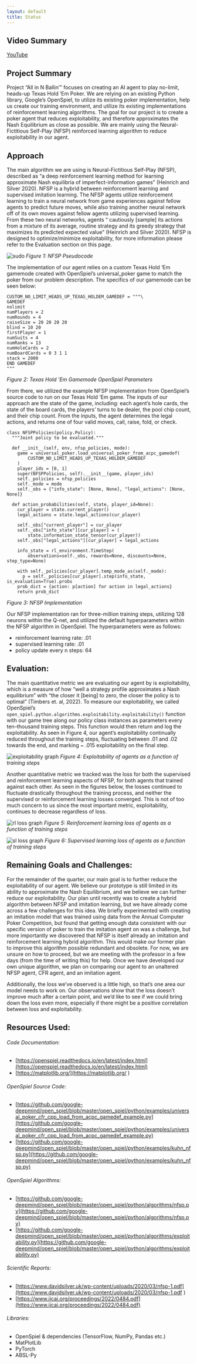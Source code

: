 ```yaml
---
layout: default
title: Status
---
```


## Video Summary
[YouTube](https://youtu.be/Pm-CzMXtNqQ)

## Project Summary

Project “All in N Ballin’” focuses on creating an AI agent to play no-limit, heads-up Texas Hold ‘Em Poker. We are relying on an existing Python library, Google’s OpenSpiel, to utilize its existing poker implementation, help us create our training environment, and utilize its existing implementations of reinforcement learning algorithms. The goal for our project is to create a poker agent that reduces exploitability, and therefore approximates the Nash Equilibrium as close as possible. We are mainly using the Neural-Fictitious Self-Play (NFSP) reinforced learning algorithm to reduce exploitability in our agent.

## Approach

The main algorithm we are using is Neural-Fictitious Self-Play (NFSP), described as “a deep reinforcement learning method for learning approximate Nash equilibria of imperfect-information games” (Heinrich and Silver 2020). NFSP is a hybrid between reinforcement learning and supervised imitation learning. The NFSP agents utilize reinforcement learning to train a neural network from game experiences against fellow agents to predict future moves, while also training another neural network off of its own moves against fellow agents utilizing supervised learning. From these two neural networks, agents “ cautiously [sample] its actions from a mixture of its average, routine strategy and its greedy strategy that maximizes its predicted expected value” (Heinrich and Silver 2020). NFSP is designed to optimize/minimize exploitability, for more information please refer to the Evaluation section on this page.

![sudo](./images/sudo.png)
*Figure 1: NFSP Pseudocode*

The implementation of our agent relies on a custom Texas Hold ‘Em gamemode created with OpenSpiel’s universal_poker game to match the poker from our problem description. The specifics of our gamemode can be seen below:

```
CUSTOM_NO_LIMIT_HEADS_UP_TEXAS_HOLDEM_GAMEDEF = """\
GAMEDEF
nolimit
numPlayers = 2
numRounds = 4
raiseSize = 20 20 20 20
blind = 10 20
firstPlayer = 1
numSuits = 4
numRanks = 13
numHoleCards = 2
numBoardCards = 0 3 1 1
stack = 2000
END GAMEDEF
"""
```
*Figure 2: Texas Hold 'Em Gamemode OpenSpiel Parameters*

From there, we utilized the example NFSP implementation from OpenSpiel’s source code to run on our Texas Hold ‘Em game. The inputs of our approach are the state of the game, including: each agent’s hole cards, the state of the board cards, the players’ turns to be dealer, the pool chip count, and their chip count. From the inputs, the agent determines the legal actions, and returns one of four valid moves, call, raise, fold, or check. 

```
class NFSPPolicies(policy.Policy):
  """Joint policy to be evaluated."""

  def __init__(self, env, nfsp_policies, mode):
    game = universal_poker.load_universal_poker_from_acpc_gamedef(
        CUSTOM_NO_LIMIT_HEADS_UP_TEXAS_HOLDEM_GAMEDEF
    )
    player_ids = [0, 1]
    super(NFSPPolicies, self).__init__(game, player_ids)
    self._policies = nfsp_policies
    self._mode = mode
    self._obs = {"info_state": [None, None], "legal_actions": [None, None]}

  def action_probabilities(self, state, player_id=None):
    cur_player = state.current_player()
    legal_actions = state.legal_actions(cur_player)

    self._obs["current_player"] = cur_player
    self._obs["info_state"][cur_player] = (
        state.information_state_tensor(cur_player))
    self._obs["legal_actions"][cur_player] = legal_actions

    info_state = rl_environment.TimeStep(
        observations=self._obs, rewards=None, discounts=None, step_type=None)

    with self._policies[cur_player].temp_mode_as(self._mode):
      p = self._policies[cur_player].step(info_state, is_evaluation=True).probs
    prob_dict = {action: p[action] for action in legal_actions}
    return prob_dict
```
*Figure 3: NFSP Implementation*


Our NFSP implementation ran for three-million training steps, utilizing 128 neurons within the Q-net, and utilized the default hyperparameters within the NFSP algorithm in OpenSpiel. The hyperparameters were as follows:
- reinforcement learning rate: .01
- supervised learning rate: .01
- policy update every n steps: 64 
 
## Evaluation:

The main quantitative metric we are evaluating our agent by is exploitability, which is a measure of how “well a strategy profile approximates a Nash equilibrium” with “the closer it [being] to zero, the closer the policy is to optimal” (Timbers et. al, 2022). To measure our exploitability, we called OpenSpiel’s `​​open_spiel.python.algorithms.exploitability.exploitability()` function with our game tree along our policy class instances as parameters every ten–thousand training steps. This function would then return and log the exploitability. As seen in Figure 4, our agent’s exploitability continually reduced throughout the training steps, fluctuating between .01 and .02 towards the end, and marking ~ .015 exploitability on the final step. 

![exploitability graph](./images/exploit.png)
*Figure 4: Exploitability of agents as a function of training steps*

Another quantitative metric we tracked was the loss for both the supervised and reinforcement learning aspects of NFSP, for both agents that trained against each other. As seen in the figures below, the losses continued to fluctuate drastically throughout the training process, and neither the supervised or reinforcement learning losses converged. This is not of too much concern to us since the most important metric, exploitability, continues to decrease regardless of loss.

![rl loss graph](./images/rl_loss.png)
*Figure 5: Reinforcement learning loss of agents as a function of training steps*

![sl loss graph](./images/sl_loss.png)
*Figure 6: Supervised learning loss of agents as a function of training steps*

## Remaining Goals and Challenges:

For the remainder of the quarter, our main goal is to further reduce the exploitability of our agent. We believe our prototype is still limited in its ability to approximate the Nash Equilibrium, and we believe we can further reduce our exploitability. Our plan until recently was to create a hybrid algorithm between NFSP and imitation learning, but we have already come across a few challenges for this idea. We briefly experimented with creating an imitation model that was trained using data from the Annual Computer Poker Competition, but found that getting enough data consistent with our specific version of poker to train the imitation agent on was a challenge, but more importantly we discovered that NFSP is itself already an imitation and reinforcement learning hybrid algorithm. This would make our former plan to improve this algorithm possible redundant and obsolete. For now, we are unsure on how to proceed, but we are meeting with the professor in a few days (from the time of writing this) for help. Once we have developed our own unique algorithm, we plan on comparing our agent to an unaltered NFSP agent, CFR agent, and an imitation agent. 

Additionally, the loss we’ve observed is a little high, so that’s one area our model needs to work on. Our observations show that the loss doesn’t improve much after a certain point, and we’d like to see if we could bring down the loss even more, especially if there might be a positive correlation between loss and exploitability.


## Resources Used:

###### Code Documentation:
- [https://openspiel.readthedocs.io/en/latest/index.html](https://openspiel.readthedocs.io/en/latest/index.html)
- [https://matplotlib.org/](https://matplotlib.org/ )

###### OpenSpiel Source Code:
- [https://github.com/google-deepmind/open_spiel/blob/master/open_spiel/python/examples/universal_poker_cfr_cpp_load_from_acpc_gamedef_example.py](https://github.com/google-deepmind/open_spiel/blob/master/open_spiel/python/examples/universal_poker_cfr_cpp_load_from_acpc_gamedef_example.py)
- [https://github.com/google-deepmind/open_spiel/blob/master/open_spiel/python/examples/kuhn_nfsp.py](https://github.com/google-deepmind/open_spiel/blob/master/open_spiel/python/examples/kuhn_nfsp.py)

###### OpenSpiel Algorithms:
- [https://github.com/google-deepmind/open_spiel/blob/master/open_spiel/python/algorithms/nfsp.py](https://github.com/google-deepmind/open_spiel/blob/master/open_spiel/python/algorithms/nfsp.py)
- [https://github.com/google-deepmind/open_spiel/blob/master/open_spiel/python/algorithms/exploitability.py](https://github.com/google-deepmind/open_spiel/blob/master/open_spiel/python/algorithms/exploitability.py) 

###### Scientific Reports:
- [https://www.davidsilver.uk/wp-content/uploads/2020/03/nfsp-1.pdf](https://www.davidsilver.uk/wp-content/uploads/2020/03/nfsp-1.pdf )
- [https://www.ijcai.org/proceedings/2022/0484.pdf](https://www.ijcai.org/proceedings/2022/0484.pdf)

###### Libraries:
- OpenSpiel & dependencies (TensorFlow, NumPy, Pandas etc.)
- MatPlotLib
- PyTorch
- ABSL-Py

